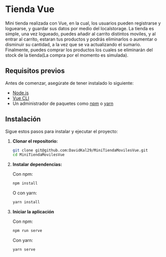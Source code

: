 # Tienda Vue

Mini tienda realizada con Vue, en la cual, los usuarios pueden registrarse y loguearse, y guardar sus datos por medio del localstorage. La tienda es simple, una vez logueado, puedes añadir al carrito distintos moviles, y al entrar al carrito, estaran tus productos y podrás eliminarlos o aumentar o disminuir su cantidad, a la vez que se va actualizando el sumario. Finalmente, puedes comprar los productos los cuales se eliminarán del stock de la tienda(La compra por el momento es simulada).

## Requisitos previos

Antes de comenzar, asegúrate de tener instalado lo siguiente:

- [Node.js](https://nodejs.org/) 
- [Vue CLI](https://cli.vuejs.org/) 
- Un administrador de paquetes como [npm](https://www.npmjs.com/) o [yarn](https://yarnpkg.com/)

## Instalación

Sigue estos pasos para instalar y ejecutar el proyecto:

1. **Clonar el repositorio:**

   ```bash
   git clone git@github.com:DavidKal29/MiniTiendaMovilesVue.git
   cd MiniTiendaMovilesVue
   ```

2. **Instalar dependencias:**

   Con npm:

   ```bash
   npm install
   ```

   O con yarn:

   ```bash
   yarn install
   ```

3. **Iniciar la aplicación**

   Con npm:

   ```bash
   npm run serve
   ```

   Con yarn:

   ```bash
   yarn serve
   ```
